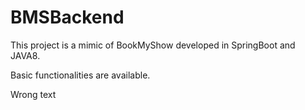 # BMSBackend

This project is a mimic of BookMyShow developed in SpringBoot and JAVA8. 

Basic functionalities are available.

Wrong text
